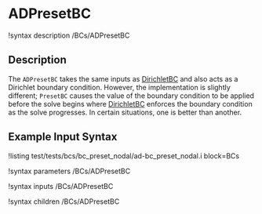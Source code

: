 # ADPresetBC

!syntax description /BCs/ADPresetBC

## Description

The `ADPresetBC` takes the same inputs as [DirichletBC](/DirichletBC.md)
and also acts as a Dirichlet boundary condition.  However, the implementation is slightly different;
`PresetBC` causes the value of the boundary condition to be applied before the solve begins where
[DirichletBC](/DirichletBC.md) enforces the boundary condition as the solve progresses.  In
certain situations, one is better than another.

## Example Input Syntax

!listing test/tests/bcs/bc_preset_nodal/ad-bc_preset_nodal.i block=BCs

!syntax parameters /BCs/ADPresetBC

!syntax inputs /BCs/ADPresetBC

!syntax children /BCs/ADPresetBC
